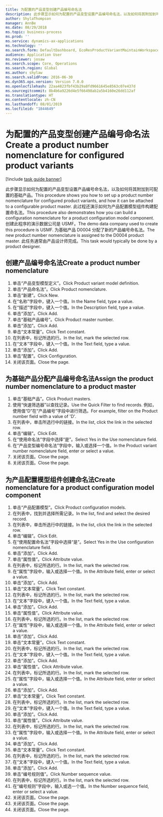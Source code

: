 ```yaml
---
title: 为配置的产品变型创建产品编号命名法
description: 此步骤显示如何为配置的产品变型设置产品编号命名法，以及如何将其附加到可配置的基础产品。
author: ShylaThompson
manager: AnnBe
ms.date: 08/29/2018
ms.topic: business-process
ms.prod: ''
ms.service: dynamics-ax-applications
ms.technology: ''
ms.search.form: DefaultDashboard, EcoResProductVariantMaintainWorkspace, EcoResNomenclature, EcoResProductListPage, EcoResProductDetails, PCProductConfigurationModelListPage, PCProductConfigurationModelDetails
audience: Application User
ms.reviewer: josaw
ms.search.scope: Core, Operations
ms.search.region: Global
ms.author: shylaw
ms.search.validFrom: 2016-06-30
ms.dyn365.ops.version: Version 7.0.0
ms.openlocfilehash: 22aa4823fbf43b29a8fd9661645e8563c07e437d
ms.sourcegitcommit: 8b4b6a9226d4e5f66498ab2a5b4160e26dd112af
ms.translationtype: HT
ms.contentlocale: zh-CN
ms.lasthandoff: 08/01/2019
ms.locfileid: "1844649"
---
```

# <a name="create-a-product-number-nomenclature-for-configured-product-variants"></a><span data-ttu-id="3275a-103">为配置的产品变型创建产品编号命名法</span><span class="sxs-lookup"><span data-stu-id="3275a-103">Create a product number nomenclature for configured product variants</span></span>

[!include [task guide banner](../../includes/task-guide-banner.md)]

<span data-ttu-id="3275a-104">此步骤显示如何为配置的产品变型设置产品编号命名法，以及如何将其附加到可配置的基础产品。</span><span class="sxs-lookup"><span data-stu-id="3275a-104">This procedure shows you how to set up a product number nomenclature for configured product variants, and how it can be attached to a configurable product master.</span></span> <span data-ttu-id="3275a-105">此过程还演示如何为产品配置模型组件构建配置命名法。</span><span class="sxs-lookup"><span data-stu-id="3275a-105">This procedure also demonstrates how you can build a configuration nomenclature for a product configuration model component.</span></span> <span data-ttu-id="3275a-106">创建此程序的演示数据公司是 USMF。</span><span class="sxs-lookup"><span data-stu-id="3275a-106">The demo data company used to create this procedure is USMF.</span></span> <span data-ttu-id="3275a-107">为基础产品 D0004 分配了新的产品编号命名法。</span><span class="sxs-lookup"><span data-stu-id="3275a-107">The new product number nomenclature is assigned to the D0004 product master.</span></span> <span data-ttu-id="3275a-108">此任务通常由产品设计师完成。</span><span class="sxs-lookup"><span data-stu-id="3275a-108">This task would typically be done by a product designer.</span></span>


## <a name="create-a-product-number-nomenclature"></a><span data-ttu-id="3275a-109">创建产品编号命名法</span><span class="sxs-lookup"><span data-stu-id="3275a-109">Create a product number nomenclature</span></span>
1. <span data-ttu-id="3275a-110">单击“产品变型模型定义”。</span><span class="sxs-lookup"><span data-stu-id="3275a-110">Click Product variant model definition.</span></span>
2. <span data-ttu-id="3275a-111">单击“产品命名法”。</span><span class="sxs-lookup"><span data-stu-id="3275a-111">Click Product nomenclature.</span></span>
3. <span data-ttu-id="3275a-112">单击“新建”。</span><span class="sxs-lookup"><span data-stu-id="3275a-112">Click New.</span></span>
4. <span data-ttu-id="3275a-113">在“名称”字段中，键入一个值。</span><span class="sxs-lookup"><span data-stu-id="3275a-113">In the Name field, type a value.</span></span>
5. <span data-ttu-id="3275a-114">在“描述”字段中，键入一个值。</span><span class="sxs-lookup"><span data-stu-id="3275a-114">In the Description field, type a value.</span></span>
6. <span data-ttu-id="3275a-115">单击“添加”。</span><span class="sxs-lookup"><span data-stu-id="3275a-115">Click Add.</span></span>
7. <span data-ttu-id="3275a-116">单击“基础产品编号”。</span><span class="sxs-lookup"><span data-stu-id="3275a-116">Click Product master number.</span></span>
8. <span data-ttu-id="3275a-117">单击“添加”。</span><span class="sxs-lookup"><span data-stu-id="3275a-117">Click Add.</span></span>
9. <span data-ttu-id="3275a-118">单击“文本常量”。</span><span class="sxs-lookup"><span data-stu-id="3275a-118">Click Text constant.</span></span>
10. <span data-ttu-id="3275a-119">在列表中，标记所选的行。</span><span class="sxs-lookup"><span data-stu-id="3275a-119">In the list, mark the selected row.</span></span>
11. <span data-ttu-id="3275a-120">在“文本”字段中，键入一个值。</span><span class="sxs-lookup"><span data-stu-id="3275a-120">In the Text field, type a value.</span></span>
12. <span data-ttu-id="3275a-121">单击“添加”。</span><span class="sxs-lookup"><span data-stu-id="3275a-121">Click Add.</span></span>
13. <span data-ttu-id="3275a-122">单击“配置”。</span><span class="sxs-lookup"><span data-stu-id="3275a-122">Click Configuration.</span></span>
14. <span data-ttu-id="3275a-123">关闭该页面。</span><span class="sxs-lookup"><span data-stu-id="3275a-123">Close the page.</span></span>

## <a name="assign-the-product-number-nomenclature-to-a-product-master"></a><span data-ttu-id="3275a-124">为基础产品分配产品编号命名法</span><span class="sxs-lookup"><span data-stu-id="3275a-124">Assign the product number nomenclature to a product master</span></span>
1. <span data-ttu-id="3275a-125">单击“基础产品”。</span><span class="sxs-lookup"><span data-stu-id="3275a-125">Click Product masters.</span></span>
2. <span data-ttu-id="3275a-126">使用“快速筛选器”以查找记录。</span><span class="sxs-lookup"><span data-stu-id="3275a-126">Use the Quick Filter to find records.</span></span> <span data-ttu-id="3275a-127">例如，使用值“D”在“产品编号”字段中进行筛选。</span><span class="sxs-lookup"><span data-stu-id="3275a-127">For example, filter on the Product number field with a value of 'D'.</span></span>
3. <span data-ttu-id="3275a-128">在列表中，单击所选行中的链接。</span><span class="sxs-lookup"><span data-stu-id="3275a-128">In the list, click the link in the selected row.</span></span>
4. <span data-ttu-id="3275a-129">单击“编辑”。</span><span class="sxs-lookup"><span data-stu-id="3275a-129">Click Edit.</span></span>
5. <span data-ttu-id="3275a-130">在“使用命名法”字段中选择“是”。</span><span class="sxs-lookup"><span data-stu-id="3275a-130">Select Yes in the Use nomenclature field.</span></span>
6. <span data-ttu-id="3275a-131">在“产品变型编号命名法”字段中，输入或选择一个值。</span><span class="sxs-lookup"><span data-stu-id="3275a-131">In the Product variant number nomenclature field, enter or select a value.</span></span>
7. <span data-ttu-id="3275a-132">关闭该页面。</span><span class="sxs-lookup"><span data-stu-id="3275a-132">Close the page.</span></span>
8. <span data-ttu-id="3275a-133">关闭该页面。</span><span class="sxs-lookup"><span data-stu-id="3275a-133">Close the page.</span></span>

## <a name="create-nomenclature-for-a-product-configuration-model-component"></a><span data-ttu-id="3275a-134">为产品配置模型组件创建命名法</span><span class="sxs-lookup"><span data-stu-id="3275a-134">Create nomenclature for a product configuration model component</span></span>
1. <span data-ttu-id="3275a-135">单击“产品配置模型”。</span><span class="sxs-lookup"><span data-stu-id="3275a-135">Click Product configuration models.</span></span>
2. <span data-ttu-id="3275a-136">在列表中，找到并选择所需记录。</span><span class="sxs-lookup"><span data-stu-id="3275a-136">In the list, find and select the desired record.</span></span>
3. <span data-ttu-id="3275a-137">在列表中，单击所选行中的链接。</span><span class="sxs-lookup"><span data-stu-id="3275a-137">In the list, click the link in the selected row.</span></span>
4. <span data-ttu-id="3275a-138">单击“编辑”。</span><span class="sxs-lookup"><span data-stu-id="3275a-138">Click Edit.</span></span>
5. <span data-ttu-id="3275a-139">在“使用配置命名法”字段中选择“是”。</span><span class="sxs-lookup"><span data-stu-id="3275a-139">Select Yes in the Use configuration nomenclature field.</span></span>
6. <span data-ttu-id="3275a-140">单击“添加”。</span><span class="sxs-lookup"><span data-stu-id="3275a-140">Click Add.</span></span>
7. <span data-ttu-id="3275a-141">单击“属性值”。</span><span class="sxs-lookup"><span data-stu-id="3275a-141">Click Attribute value.</span></span>
8. <span data-ttu-id="3275a-142">在列表中，标记所选的行。</span><span class="sxs-lookup"><span data-stu-id="3275a-142">In the list, mark the selected row.</span></span>
9. <span data-ttu-id="3275a-143">在“属性”字段中，输入或选择一个值。</span><span class="sxs-lookup"><span data-stu-id="3275a-143">In the Attribute field, enter or select a value.</span></span>
10. <span data-ttu-id="3275a-144">单击“添加”。</span><span class="sxs-lookup"><span data-stu-id="3275a-144">Click Add.</span></span>
11. <span data-ttu-id="3275a-145">单击“文本常量”。</span><span class="sxs-lookup"><span data-stu-id="3275a-145">Click Text constant.</span></span>
12. <span data-ttu-id="3275a-146">在列表中，标记所选的行。</span><span class="sxs-lookup"><span data-stu-id="3275a-146">In the list, mark the selected row.</span></span>
13. <span data-ttu-id="3275a-147">在“文本”字段中，键入一个值。</span><span class="sxs-lookup"><span data-stu-id="3275a-147">In the Text field, type a value.</span></span>
14. <span data-ttu-id="3275a-148">单击“添加”。</span><span class="sxs-lookup"><span data-stu-id="3275a-148">Click Add.</span></span>
15. <span data-ttu-id="3275a-149">单击“属性值”。</span><span class="sxs-lookup"><span data-stu-id="3275a-149">Click Attribute value.</span></span>
16. <span data-ttu-id="3275a-150">在列表中，标记所选的行。</span><span class="sxs-lookup"><span data-stu-id="3275a-150">In the list, mark the selected row.</span></span>
17. <span data-ttu-id="3275a-151">在“属性”字段中，输入或选择一个值。</span><span class="sxs-lookup"><span data-stu-id="3275a-151">In the Attribute field, enter or select a value.</span></span>
18. <span data-ttu-id="3275a-152">单击“添加”。</span><span class="sxs-lookup"><span data-stu-id="3275a-152">Click Add.</span></span>
19. <span data-ttu-id="3275a-153">单击“文本常量”。</span><span class="sxs-lookup"><span data-stu-id="3275a-153">Click Text constant.</span></span>
20. <span data-ttu-id="3275a-154">在列表中，标记所选的行。</span><span class="sxs-lookup"><span data-stu-id="3275a-154">In the list, mark the selected row.</span></span>
21. <span data-ttu-id="3275a-155">在“文本”字段中，键入一个值。</span><span class="sxs-lookup"><span data-stu-id="3275a-155">In the Text field, type a value.</span></span>
22. <span data-ttu-id="3275a-156">单击“添加”。</span><span class="sxs-lookup"><span data-stu-id="3275a-156">Click Add.</span></span>
23. <span data-ttu-id="3275a-157">单击“属性值”。</span><span class="sxs-lookup"><span data-stu-id="3275a-157">Click Attribute value.</span></span>
24. <span data-ttu-id="3275a-158">在列表中，标记所选的行。</span><span class="sxs-lookup"><span data-stu-id="3275a-158">In the list, mark the selected row.</span></span>
25. <span data-ttu-id="3275a-159">在“属性”字段中，输入或选择一个值。</span><span class="sxs-lookup"><span data-stu-id="3275a-159">In the Attribute field, enter or select a value.</span></span>
26. <span data-ttu-id="3275a-160">单击“添加”。</span><span class="sxs-lookup"><span data-stu-id="3275a-160">Click Add.</span></span>
27. <span data-ttu-id="3275a-161">单击“文本常量”。</span><span class="sxs-lookup"><span data-stu-id="3275a-161">Click Text constant.</span></span>
28. <span data-ttu-id="3275a-162">在列表中，标记所选的行。</span><span class="sxs-lookup"><span data-stu-id="3275a-162">In the list, mark the selected row.</span></span>
29. <span data-ttu-id="3275a-163">在“文本”字段中，键入一个值。</span><span class="sxs-lookup"><span data-stu-id="3275a-163">In the Text field, type a value.</span></span>
30. <span data-ttu-id="3275a-164">单击“添加”。</span><span class="sxs-lookup"><span data-stu-id="3275a-164">Click Add.</span></span>
31. <span data-ttu-id="3275a-165">单击“属性值”。</span><span class="sxs-lookup"><span data-stu-id="3275a-165">Click Attribute value.</span></span>
32. <span data-ttu-id="3275a-166">在列表中，标记所选的行。</span><span class="sxs-lookup"><span data-stu-id="3275a-166">In the list, mark the selected row.</span></span>
33. <span data-ttu-id="3275a-167">在“属性”字段中，输入或选择一个值。</span><span class="sxs-lookup"><span data-stu-id="3275a-167">In the Attribute field, enter or select a value.</span></span>
34. <span data-ttu-id="3275a-168">单击“添加”。</span><span class="sxs-lookup"><span data-stu-id="3275a-168">Click Add.</span></span>
35. <span data-ttu-id="3275a-169">单击“文本常量”。</span><span class="sxs-lookup"><span data-stu-id="3275a-169">Click Text constant.</span></span>
36. <span data-ttu-id="3275a-170">在列表中，标记所选的行。</span><span class="sxs-lookup"><span data-stu-id="3275a-170">In the list, mark the selected row.</span></span>
37. <span data-ttu-id="3275a-171">在“文本”字段中，键入一个值。</span><span class="sxs-lookup"><span data-stu-id="3275a-171">In the Text field, type a value.</span></span>
38. <span data-ttu-id="3275a-172">单击“添加”。</span><span class="sxs-lookup"><span data-stu-id="3275a-172">Click Add.</span></span>
39. <span data-ttu-id="3275a-173">单击“编号规则值”。</span><span class="sxs-lookup"><span data-stu-id="3275a-173">Click Number sequence value.</span></span>
40. <span data-ttu-id="3275a-174">在列表中，标记所选的行。</span><span class="sxs-lookup"><span data-stu-id="3275a-174">In the list, mark the selected row.</span></span>
41. <span data-ttu-id="3275a-175">在“编号规则”字段中，输入或选一个值。</span><span class="sxs-lookup"><span data-stu-id="3275a-175">In the Number sequence field, enter or select a value.</span></span>
42. <span data-ttu-id="3275a-176">关闭该页面。</span><span class="sxs-lookup"><span data-stu-id="3275a-176">Close the page.</span></span>
43. <span data-ttu-id="3275a-177">关闭该页面。</span><span class="sxs-lookup"><span data-stu-id="3275a-177">Close the page.</span></span>
44. <span data-ttu-id="3275a-178">关闭该页面。</span><span class="sxs-lookup"><span data-stu-id="3275a-178">Close the page.</span></span>

